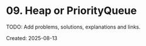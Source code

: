 ﻿# 09. Heap or PriorityQueue

TODO: Add problems, solutions, explanations and links.

Created: 2025-08-13
